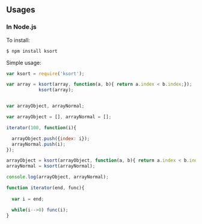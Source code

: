 
## Usages

### In Node.js

To install:

```bash
$ npm install ksort
```

Simple usage:

```JavaScript
var ksort = require('ksort');

var array = ksort(array, function(a, b){ return a.index < b.index;});
            ksort(array);
```





```JavaScript

var arrayObject, arrayNormal;

var arrayObject = [], arrayNormal = [];

iterator(100, function(i){

  arrayObject.push({index: i});
  arrayNormal.push(i);
});

arrayObject = ksort(arrayObject, function(a, b){ return a.index < b.index;});
arrayNormal = ksort(arrayNormal);

console.log(arrayObject, arrayNormal);

function iterator(end, func){
  
  var i = end;

  while(i-->0) func(i);
}
```

